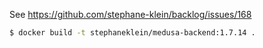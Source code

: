 See https://github.com/stephane-klein/backlog/issues/168

```sh
$ docker build -t stephaneklein/medusa-backend:1.7.14 .
```

